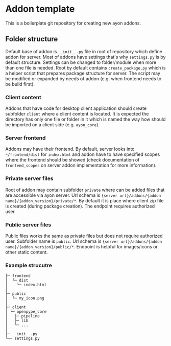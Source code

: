 # Addon template
This is a boilerplate git repository for creating new ayon addons.


## Folder structure
Default base of addon is `__init__.py` file in root of repository which define addon for server. Most of addons have settings that's why `settings.py` is by default structure. Settings can be changed to folder/module when more than one file is needed. Root by default contains `create_package.py` which is a helper script that prepares package structure for server. The script may be modified or expanded by needs of addon (e.g. when frontend needs to be build first).

### Client content
Addons that have code for desktop client application should create subfolder `client` where a client content is located. It is expected the directory has only one file or folder in it which is named the way how should be imported on a client side (e.g. `ayon_core`).

### Server frontend
Addons may have their frontend. By default, server looks into `~/frontend/dist` for `index.html` and addon have to have specified scopes where the frontend should be showed (check documentation of `frontend_scopes` on server addon implementation for more information).

### Private server files
Root of addon may contain subfolder `private` where can be added files that are accessible via ayon server. Url schema is `{server url}/addons/{addon name}/{addon_version}/private/*`. By default it is place where client zip file is created (during package creation). The endpoint requires authorized user.

### Public server files
Public files works the same as private files but does not require authorized user. Subfolder name is `public`. Url schema is `{server url}/addons/{addon name}/{addon_version}/public/*`. Endpoint is helpful for images/icons or other static content.


### Example strucutre
```
├─ frontend
│  └─ dist
│    └─ index.html
│
├─ public
│  └─ my_icon.png
│
├─ client
│ └─ openpype_core
│   ├─ pipeline
│   ├─ lib
│   └─ ...
│
├─ __init__.py
└── settings.py
```

